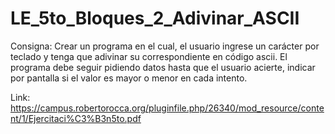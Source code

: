 # LE_5to_Bloques_2_Adivinar_ASCII
 
Consigna:
    Crear un programa en el cual, el usuario ingrese un carácter por teclado y tenga que adivinar su
	correspondiente en código ascii. El programa debe seguir pidiendo datos hasta que el usuario acierte,
	indicar por pantalla si el valor es mayor o menor en cada intento.

Link: https://campus.robertorocca.org/pluginfile.php/26340/mod_resource/content/1/Ejercitaci%C3%B3n5to.pdf
    